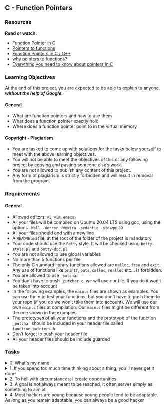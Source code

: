 ## C - Function Pointers
### Resources
**Read or watch:**
- [Function Pointer in C](https://www.geeksforgeeks.org/function-pointer-in-c/)
- [Pointers to functions](https://publications.gbdirect.co.uk//c_book/chapter5/function_pointers.html)
- [Function Pointers in C / C++](https://www.youtube.com/watch?v=ynYtgGUNelE)
- [why pointers to functions?](https://www.youtube.com/watch?v=sxTFSDAZM8s)
- [Everything you need to know about pointers in C](https://boredzo.org/pointers/)

### Learning Objectives
At the end of this project, you are expected to be able to [explain to anyone](https://fs.blog/feynman-learning-technique/?fbclid=IwAR2K5_BGPVo0QjJXkOIIqNsqcXK4lTskPWJvA0asKQIGtCPWaQBdKmj1Ztg), ***without the help of Google***:

#### General
- What are function pointers and how to use them
- What does a function pointer exactly hold
- Where does a function pointer point to in the virtual memory

#### Copyright - Plagiarism
- You are tasked to come up with solutions for the tasks below yourself to meet with the above learning objectives.
- You will not be able to meet the objectives of this or any following project by copying and pasting someone else’s work.
- You are not allowed to publish any content of this project.
- Any form of plagiarism is strictly forbidden and will result in removal from the program.

### Requirements
#### General
- Allowed editors: ```vi```, ```vim```, ```emacs```
- All your files will be compiled on Ubuntu 20.04 LTS using gcc, using the options ```-Wall -Werror -Wextra -pedantic -std=gnu89```
- All your files should end with a new line
- A ```README.md``` file, at the root of the folder of the project is mandatory
- Your code should use the ```Betty``` style. It will be checked using ```betty-style.pl``` and ```betty-doc.pl```
- You are not allowed to use global variables
- No more than 5 functions per file
- The only C standard library functions allowed are ```malloc```, ```free``` and ```exit```. Any use of functions like ```printf```, ```puts```, ```calloc```, ```realloc``` etc... is forbidden.
- You are allowed to use ```_putchar```
- You don’t have to push ```_putchar.c```, we will use our file. If you do it won’t be taken into account
- In the following examples, the ```main.c``` files are shown as examples. You can use them to test your functions, but you don’t have to push them to your repo (if you do we won’t take them into account). We will use our own ```main.c``` files at compilation. Our ```main.c``` files might be different from the one shown in the examples
- The prototypes of all your functions and the prototype of the function ```_putchar``` should be included in your header file called ```function_pointers.h```
- Don’t forget to push your header file
- All your header files should be include guarded

### Tasks

<details>
<summary>0. What's my name</summary>

Write a function that prints a name.
- Prototype: ```void print_name(char *name, void (*f)(char *));```

```shell
julien@ubuntu:~/0x0e. Function pointers$ cat 0-main.c
#include <stdio.h>
#include "function_pointers.h"

/**
 * print_name_as_is - prints a name as is
 * @name: name of the person
 *
 * Return: Nothing.
 */
void print_name_as_is(char *name)
{
    printf("Hello, my name is %s\n", name);
}

/**
 * print_name_uppercase - print a name in uppercase
 * @name: name of the person
 *
 * Return: Nothing.
 */
void print_name_uppercase(char *name)
{
    unsigned int i;

    printf("Hello, my uppercase name is ");
    i = 0;
    while (name[i])
    {
        if (name[i] >= 'a' && name[i] <= 'z')
        {
            putchar(name[i] + 'A' - 'a');
        }
        else
        {
            putchar(name[i]);
        }
        i++;
    }
}

/**
 * main - check the code
 *
 * Return: Always 0.
 */
int main(void)
{
    print_name("Bob", print_name_as_is);
    print_name("Bob Dylan", print_name_uppercase);
    printf("\n");
    return (0);
}
julien@ubuntu:~/0x0e. Function pointers$ gcc -Wall -pedantic -Werror -Wextra -std=gnu89 0-main.c 0-print_name.c -o a
julien@ubuntu:~/0x0e. Function pointers$ ./a 
Hello, my name is Bob
Hello, my uppercase name is BOB DYLAN
julien@ubuntu:~/0x0e. Function pointers$
```
***
**Repo:**
- GitHub repository: ```alx-low_level_programming```
- Directory: ```0x0F-function_pointers```
- File: ```0-print_name.c```
</details>


<details>
<summary>1. If you spend too much time thinking about a thing, you'll never get it done</summary>

Write a function that executes a function given as a parameter on each element of an array.
- Prototype: ```void array_iterator(int *array, size_t size, void (*action)(int));```
- where ```size``` is the size of the array
- and ```action``` is a pointer to the function you need to use

```shell
julien@ubuntu:~/0x0e. Function pointers$ cat 1-main.c
#include <stdio.h>
#include "function_pointers.h"

/**
 * print_elem - prints an integer
 * @elem: the integer to print
 *
 * Return: Nothing.
 */
void print_elem(int elem)
{
    printf("%d\n", elem);
}

/**
 * print_elem_hex - prints an integer, in hexadecimal
 * @elem: the integer to print
 *
 * Return: Nothing.
 */
void print_elem_hex(int elem)
{
    printf("0x%x\n", elem);
}

/**
 * main - check the code
 *
 * Return: Always 0.
 */
int main(void)
{
    int array[5] = {0, 98, 402, 1024, 4096};

    array_iterator(array, 5, &print_elem);
    array_iterator(array, 5, &print_elem_hex);
    return (0);
}
julien@ubuntu:~/0x0e. Function pointers$ gcc -Wall -pedantic -Werror -Wextra -std=gnu89 1-main.c 1-array_iterator.c -o b
julien@ubuntu:~/0x0e. Function pointers$ ./b 
0
98
402
1024
4096
0x0
0x62
0x192
0x400
0x1000
julien@ubuntu:~//0x0e. Function pointers$
```
***
**Repo:**
- GitHub repository: ```alx-low_level_programming```
- Directory: ```0x0F-function_pointers```
- File: ```1-array_iterator.c```
</details>


<details>
<summary>2. To hell with circumstances; I create opportunities</summary>

Write a function that searches for an integer.
- Prototype: ```int int_index(int *array, int size, int (*cmp)(int));```
- where ```size``` is the number of elements in the array array
- ```cmp``` is a pointer to the function to be used to compare values
- ```int_index``` returns the index of the first element for which the ```cmp``` function does not return ```0```
- If no element matches, return ```-1```
- If ```size <= 0```, return ```-1```

```shell
julien@ubuntu:~/0x0e. Function pointers$ cat 2-main.c
#include <stdio.h>
#include "function_pointers.h"

/**
 * is_98 - check if a number is equal to 98
 * @elem: the integer to check
 *
 * Return: 0 if false, something else otherwise.
 */
int is_98(int elem)
{
    return (98 == elem);
}

/**
 * is_strictly_positive - check if a number is greater than 0
 * @elem: the integer to check
 *
 * Return: 0 if false, something else otherwise.
 */
int is_strictly_positive(int elem)
{
    return (elem > 0);
}


/**
 * abs_is_98 - check if the absolute value of a number is 98
 * @elem: the integer to check
 *
 * Return: 0 if false, something else otherwise.
 */
int abs_is_98(int elem)
{
    return (elem == 98 || -elem == 98);
}

/**
 * main - check the code
 *
 * Return: Always 0.
 */
int main(void)
{
    int array[20] = {0, -98, 98, 402, 1024, 4096, -1024, -98, 1, 2, 3, 4, 5, 6, 7, 8, 9, 10, 11, 98};
    int index;

    index = int_index(array, 20, is_98);
    printf("%d\n", index);
    index = int_index(array, 20, abs_is_98);
    printf("%d\n", index);
    index = int_index(array, 20, is_strictly_positive);
    printf("%d\n", index);
    return (0);
}
julien@ubuntu:~/0x0e. Function pointers$ gcc -Wall -pedantic -Werror -Wextra -std=gnu89 2-main.c 2-int_index.c -o c
julien@ubuntu:~/0x0e. Function pointers$ ./c 
2
1
2
julien@ubuntu:~/0x0e. Function pointers$
```
***
**Repo:**
- GitHub repository: ```alx-low_level_programming```
- Directory: ```0x0F-function_pointers```
- File: ```2-int_index.c```
</details>


<details>
<summary>3. A goal is not always meant to be reached, it often serves simply as something to aim at</summary>

Write a program that performs simple operations.
- You are allowed to use the standard library
- Usage: ```calc num1 operator num2```
- You can assume ```num1``` and ```num2``` are integers, so use the ```atoi``` function to convert them from the string input to ```int```
- ```operator``` is one of the following:
	- ```+```: addition
	- ```-```: subtraction
	- ```*```: multiplication
	- ```/```: division
	- ```%```: modulo
- The program prints the result of the operation, followed by a new line
- You can assume that the result of all operations can be stored in an ```int```
- If the number of arguments is wrong, print ```Error```, followed by a new line, and exit with the status ```98```
- If the operator is none of the above, print ```Error```, followed by a new line, and exit with the status ```99```
- If the user tries to divide (```/``` or ```%```) by ```0```, print ```Error```, followed by a new line, and exit with the status ```100```

This task requires that you create four different files.

**3-calc.h**
This file should contain all the function prototypes and data structures used by the program. You can use this structure:
```C
/**
 * struct op - Struct op
 *
 * @op: The operator
 * @f: The function associated
 */
typedef struct op
{
    char *op;
    int (*f)(int a, int b);
} op_t;
```

**3-op_functions.c**
This file should contain the 5 following functions (not more):
- ```op_add```: returns the sum of ```a``` and ```b```. Prototype: ```int op_add(int a, int b);```
- op_sub: returns the difference of ```a``` and ```b```. Prototype: ```int op_sub(int a, int b);```
- ```op_mul```: returns the product of ```a``` and ```b```. Prototype: ```int op_mul(int a, int b);```
- ```op_div```: returns the result of the division of ```a``` by ```b```. Prototype: ```int op_div(int a, int b);```
- ```op_mod```: returns the remainder of the division of ```a``` by ```b```. Prototype: ```int op_mod(int a, int b);```

**3-get_op_func.c**
This file should contain the function that selects the correct function to perform the operation asked by the user. You’re not allowed to declare any other function.
- Prototype: ```int (*get_op_func(char *s))(int, int);```
- where ```s``` is the operator passed as argument to the program
- This function returns a pointer to the function that corresponds to the operator given as a parameter. Example: ```get_op_func("+")``` should return a pointer to the function ```op_add```
- You are not allowed to use ```switch``` statements
- You are not allowed to use ```for``` or ```do ... while``` loops
- You are not allowed to use ```goto```
- You are not allowed to use ```else```
- You are not allowed to use more than one ```if``` statement in your code
- You are not allowed to use more than one ```while``` loop in your code
- If ```s``` does not match any of the 5 expected operators (```+```, ```-```, ```*```, ```/```, ```%```), return ```NULL```
- You are only allowed to declare these two variables in this function:
```C
op_t ops[] = {
        {"+", op_add},
        {"-", op_sub},
        {"*", op_mul},
        {"/", op_div},
        {"%", op_mod},
        {NULL, NULL}
    };
    int i;
```

**3-main.c**
This file should contain your main function only.
- You are not allowed to code any other function than ```main``` in this file
- You are not allowed to directly call ```op_add```, ```op_sub```, ```op_mul```, ```op_div``` or ```op_mod``` from the main function
- You have to use ```atoi``` to convert arguments to ```int```
- You are not allowed to use any kind of loop
- You are allowed to use a maximum of 3 ```if``` statements

**Compilation and examples**
```shell
julien@ubuntu:~/0x0e. Function pointers$ gcc -Wall -pedantic -Werror -Wextra -std=gnu89 3-main.c 3-op_functions.c 3-get_op_func.c -o calc
julien@ubuntu:~/0x0e. Function pointers$ ./calc 1 + 1
2
julien@ubuntu:~/0x0e. Function pointers$ ./calc 97 + 1
98
julien@ubuntu:~/0x0e. Function pointers$ ./calc 1024 / 10
102
julien@ubuntu:~/0x0e. Function pointers$ ./calc 1024 '*' 98
100352
julien@ubuntu:~/0x0e. Function pointers$ ./calc 1024 '\*' 98
Error
julien@ubuntu:~/0x0e. Function pointers$ ./calc 1024 - 98
926
julien@ubuntu:~/0x0e. Function pointers$ ./calc 1024 '%' 98
44
julien@ubuntu:~/0x0e. Function pointers$
```
***
**Repo:**
- GitHub repository: ```alx-low_level_programming```
- Directory: ```0x0F-function_pointers```
- File: ```3-main.c, 3-op_functions.c, 3-get_op_func.c, 3-calc.h```
</details>


<details>
<summary>4. Most hackers are young because young people tend to be adaptable. As long as you remain adaptable, you can always be a good hacker</summary>

Write a program that prints the [opcodes](https://en.wikipedia.org/wiki/Opcode) of its own main function.
- Usage: ```./main number_of_bytes```
- Output format:
	- the opcodes should be printed in hexadecimal, lowercase
	- each opcode is two char long
	- listing ends with a new line
	- see example
- You are allowed to use ```printf``` and ```atoi```
- You have to use ```atoi``` to convert the argument to an ```int```
- If the number of argument is not the correct one, print ```Error```, followed by a new line, and exit with the status ```1```
- If the number of bytes is negative, print ```Error```, followed by a new line, and exit with the status ```2```
- You do not have to compile with any flags

**Note:** *if you want to translate your opcodes to assembly instructions, you can use, for instance [udcli](https://sourceforge.net/projects/udis86/).*

```shell
julien@ubuntu:~/0x0e. Function pointers$ gcc -std=gnu89 100-main_opcodes.c -o main
julien@ubuntu:~/0x0e. Function pointers$ ./main 21
55 48 89 e5 48 83 ec 30 89 7d dc 48 89 75 d0 83 7d dc 02 74 14
julien@ubuntu:~/0x0e. Function pointers$ objdump -d -j.text -M intel main
[...]
00000000004005f6 <main>:
  4005f6:   55                      push   rbp
  4005f7:   48 89 e5                mov    rbp,rsp
  4005fa:   48 83 ec 30             sub    rsp,0x30
  4005fe:   89 7d dc                mov    DWORD PTR [rbp-0x24],edi
  400601:   48 89 75 d0             mov    QWORD PTR [rbp-0x30],rsi
  400605:   83 7d dc 02             cmp    DWORD PTR [rbp-0x24],0x2
  400609:   74 14                   je     40061f <main+0x29>
[...]
julien@ubuntu:~/0x0e. Function pointers$ ./main 21 | udcli -64 -x -o 4005f6
00000000004005f6 55               push rbp                
00000000004005f7 4889e5           mov rbp, rsp            
00000000004005fa 4883ec30         sub rsp, 0x30           
00000000004005fe 897ddc           mov [rbp-0x24], edi     
0000000000400601 488975d0         mov [rbp-0x30], rsi     
0000000000400605 837ddc02         cmp dword [rbp-0x24], 0x2
0000000000400609 7414             jz 0x40061f             
julien@ubuntu:~/0x0e. Function pointers$
```

**Note 0:** *```je``` is equivalent to ```jz```*
**Note 1:** *depending on how you write your ```main``` function, and on which machine you compile your program, the opcodes (and by extension the assembly code) might be different than the above example*

***
**Repo:**
- GitHub repository: ```alx-low_level_programming```
- Directory: ```0x0F-function_pointers```
- File: ```100-main_opcodes.c```
</details>
